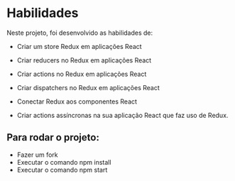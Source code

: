 # Habilidades
Neste projeto, foi desenvolvido as habilidades de:

  * Criar um store Redux em aplicações React

  * Criar reducers no Redux em aplicações React

  * Criar actions no Redux em aplicações React

  * Criar dispatchers no Redux em aplicações React

  * Conectar Redux aos componentes React

  * Criar actions assíncronas na sua aplicação React que faz uso de Redux.
  
  ## Para rodar o projeto:
  * Fazer um fork 
  * Executar o comando npm install
  * Executar o comando npm start
